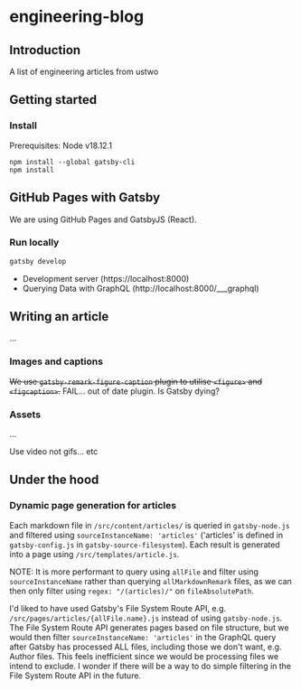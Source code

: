 # engineering-blog

## Introduction

A list of engineering articles from ustwo

## Getting started

### Install

Prerequisites: Node v18.12.1 

```
npm install --global gatsby-cli
npm install
```

## GitHub Pages with Gatsby

We are using GitHub Pages and GatsbyJS (React).

### Run locally

```bash
gatsby develop
```
- Development server (https://localhost:8000)
- Querying Data with GraphQL (http://localhost:8000/___graphql)

## Writing an article

...

### Images and captions

~~We use `gatsby-remark-figure-caption` plugin to utilise `<figure>` and `<figcaption>`.~~ FAIL... out of date plugin. Is Gatsby dying?

### Assets

...

Use video not gifs... etc

## Under the hood

### Dynamic page generation for articles

Each markdown file in `/src/content/articles/` is queried in `gatsby-node.js` and filtered using `sourceInstanceName: 'articles'` ('articles' is defined in `gatsby-config.js` in `gatsby-source-filesystem`). Each result is generated into a page using `/src/templates/article.js`. 

NOTE: It is more performant to query using `allFile` and filter using `sourceInstanceName` rather than querying `allMarkdownRemark` files, as we can then only filter using `regex: "/(articles)/"` on `fileAbsolutePath`. 

I'd liked to have used Gatsby's File System Route API, e.g. `/src/pages/articles/{allFile.name}.js` instead of using `gatsby-node.js`. The File System Route API generates pages based on file structure, but we would then filter `sourceInstanceName: 'articles'` in the GraphQL query after Gatsby has processed ALL files, including those we don't want, e.g. Author files. This feels inefficient since we would be processing files we intend to exclude. I wonder if there will be a way to do simple filtering in the File System Route API in the future.

